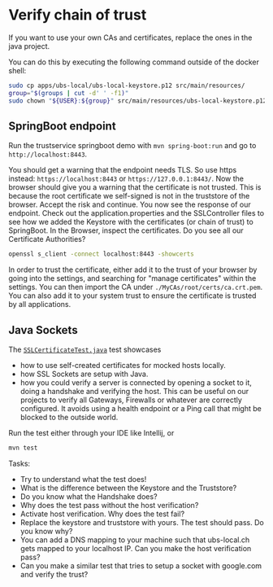 # Verify chain of trust

If you want to use your own CAs and certificates, replace the ones in the java project.

You can do this by executing the following command outside of the docker shell:

```bash
sudo cp apps/ubs-local/ubs-local-keystore.p12 src/main/resources/
group="$(groups | cut -d' ' -f1)"
sudo chown "${USER}:${group}" src/main/resources/ubs-local-keystore.p12
```

## SpringBoot endpoint

Run the trustservice springboot demo with `mvn spring-boot:run` and go to `http://localhost:8443`.

You should get a warning that the endpoint needs TLS. So use https instead: `https://localhost:8443`
or `https://127.0.0.1:8443/`. Now the browser should give you a warning that the certificate is not
trusted. This is because the root certificate we self-signed is not in the truststore of the
browser. Accept the risk and continue. You now see the response of our endpoint. Check out the
application.properties and the SSLController files to see how we added the Keystore with the
certificates (or chain of trust) to SpringBoot. In the Browser, inspect the certificates. Do you see
all our Certificate Authorities?

```bash
openssl s_client -connect localhost:8443 -showcerts
```

In order to trust the certificate, either add it to the trust of your browser by going into the
settings, and searching for "manage certificates" within the settings. You can then import the CA
under `./MyCAs/root/certs/ca.crt.pem`. You can also add it to your system trust to ensure the
certificate is trusted by all applications.

## Java Sockets

The [`SSLCertificateTest.java`](./src/main/test/java/com.trustservice.demo/SSLCertificateTest.java) test showcases
- how to use self-created certificates for mocked hosts locally.
- how SSL Sockets are setup with Java.
- how you could verify a server is connected by opening a socket to it, doing a handshake and verifying the host. 
This can be useful on our projects to verify all Gateways, Firewalls or whatever are correctly configured. 
It avoids using a health endpoint or a Ping call that might be blocked to the outside world.

Run the test either through your IDE like Intellij, or
```bash
mvn test
```

Tasks:
- Try to understand what the test does!
- What is the difference between the Keystore and the Truststore?
- Do you know what the Handshake does?
- Why does the test pass without the host verification? 
- Activate host verification. Why does the test fail?
- Replace the keystore and truststore with yours. The test should pass. Do you know why?
- You can add a DNS mapping to your machine such that ubs-local.ch gets mapped to your localhost IP. Can you make the host verification pass?
- Can you make a similar test that tries to setup a socket with google.com and verify the trust?
